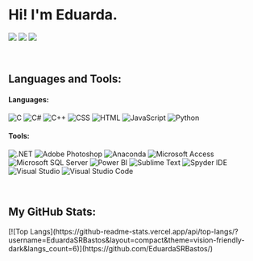 <div align="">
<h1> Hi! I'm Eduarda. </h1>

<a href="mailto:eduardasofia2000@gmail.com"><img src="https://img.shields.io/badge/Gmail-D14836?style=for-the-badge&logo=gmail&logoColor=white"></a> 
<a href="https://github.com/EduardaSRBastos"><img src="https://img.shields.io/badge/github-000000.svg?style=for-the-badge&logo=github&logoColor=white"></a> 
<a href="https://www.linkedin.com/in/eduardabastos"><img src="https://img.shields.io/badge/linkedin-0077B5.svg?style=for-the-badge&logo=linkedin&logoColor=white"></a>
</div>

<p>&nbsp</p>
<h2> Languages and Tools: </h2>
<h4>Languages: </h4>
<p>
<img src="https://img.shields.io/badge/C-00599C?style=for-the-badge&logo=c&logoColor=white" title="C">
<img src="https://img.shields.io/badge/C%23-239120?style=for-the-badge&logo=c-sharp&logoColor=white" title="C#">
<img src="https://img.shields.io/badge/C%2B%2B-00599C?style=for-the-badge&logo=c%2B%2B&logoColor=white" title="C++">
<img src="https://img.shields.io/badge/CSS-239120?&style=for-the-badge" title="CSS">
<img src="https://img.shields.io/badge/HTML-239120?style=for-the-badge" title="HTML">
<img src="https://img.shields.io/badge/JavaScript-323330?style=for-the-badge&logo=javascript&logoColor=F7DF1E" title="JavaScript">
<img src="https://img.shields.io/badge/Python-3776AB?style=for-the-badge&logo=python&logoColor=white" title="Python">
</p>

<h4>Tools: </h4>
<p>
<img src="https://img.shields.io/badge/.NET-512BD4?style=for-the-badge&logo=dotnet&logoColor=white" title=".NET">
<img src="https://img.shields.io/badge/Adobe%20Photoshop-31A8FF?style=for-the-badge&logo=Adobe%20Photoshop&logoColor=black" title="Adobe Photoshop">
<img src="https://img.shields.io/badge/Anaconda-%2344A833.svg?style=for-the-badge&logo=anaconda&logoColor=white" title="Anaconda">
<img src="https://img.shields.io/badge/Microsoft_Access-A4373A?style=for-the-badge&logo=microsoft-access&logoColor=white" title="Microsoft Access">
<img src="https://img.shields.io/badge/Microsoft%20SQL%20Server-CC2927?style=for-the-badge&logo=microsoft%20sql%20server&logoColor=white" title="Microsoft SQL Server">
<img src="https://img.shields.io/badge/PowerBI-F2C811?style=for-the-badge&logo=Power%20BI&logoColor=white" title="Power BI">
<img src="https://img.shields.io/badge/sublime_text-%23575757.svg?&style=for-the-badge&logo=sublime-text&logoColor=important" title="Sublime Text">
<img src="https://img.shields.io/badge/Spyder%20Ide-FF0000?style=for-the-badge&logo=spyder%20ide&logoColor=white" title="Spyder IDE">
<img src="https://img.shields.io/badge/Visual_Studio-5C2D91?style=for-the-badge&logo=visual%20studio&logoColor=white" title="Visual Studio">
<img src="https://img.shields.io/badge/Visual_Studio_Code-0078D4?style=for-the-badge&logo=visual%20studio%20code&logoColor=white" title="Visual Studio Code">
</p>

<p>&nbsp</p>
<h2>My GitHub Stats: </h2>
[![Top Langs](https://github-readme-stats.vercel.app/api/top-langs/?username=EduardaSRBastos&layout=compact&theme=vision-friendly-dark&langs_count=6)](https://github.com/EduardaSRBastos/)


<!--
**EduardaSRBastos/EduardaSRBastos** is a ✨ _special_ ✨ repository because its `README.md` (this file) appears on your GitHub profile.

Here are some ideas to get you started:

- 🔭 I’m currently working on ...
- 🌱 I’m currently learning ...
- 👯 I’m looking to collaborate on ...
- 🤔 I’m looking for help with ...
- 💬 Ask me about ...
- 📫 How to reach me: ...
- 😄 Pronouns: ...
- ⚡ Fun fact: ...
-->
